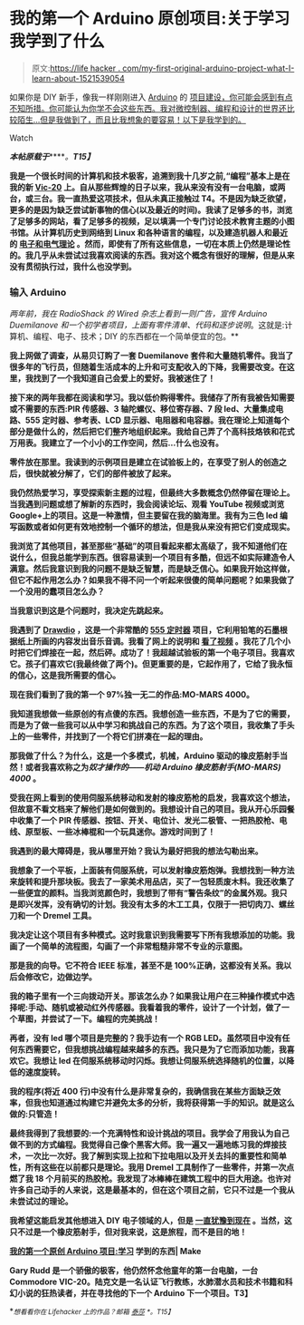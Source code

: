 # 我的第一个 Arduino 原创项目:关于学习我学到了什么

> 原文:[https://life hacker . com/my-first-original-arduino-project-what-I-learn-about-1521539054](https://lifehacker.com/my-first-original-arduino-project-what-i-learned-about-1521539054)

如果你是 DIY 新手，像我一样刚刚进入 [Arduino](http://makezine.com/category/electronics/arduino/) 的 [项目建设，你可能会感到有点不知所措。你可能认为你学不会这些东西。我对微控制器、编程和设计的世界还比较陌生...但是我做到了，而且比我想象的要容易！以下是我学到的。](https://lifehacker.com/how-to-get-started-with-diy-electronics-projects-5975190)

Watch

***本帖原载于***[](http://makezine.com/2014/02/10/my-first-original-arduino-project-what-i-learned-about-learning/)*****。**T15】***

**我是一个很长时间的计算机和技术极客，追溯到我十几岁之前,“编程”基本上是在我的新 [Vic-20](http://en.wikipedia.org/wiki/Commodore_VIC-20) 上。自从那些辉煌的日子以来，我从来没有没有一台电脑，或两台，或三台。我一直热爱这项技术，但从未真正接触过 T4。不是因为缺乏欲望，更多的是因为缺乏尝试新事物的信心(以及最近的时间)。我读了足够多的书，浏览了足够多的网站，看了足够多的视频，足以填满一个专门讨论技术教育主题的小图书馆。从计算机历史到网络到 Linux 和各种语言的编程，以及建造机器人和最近的 [电子和电气理论](http://www.makershed.com/Make_Electronics_Book_p/9780596153748-p.htm) 。然而，即使有了所有这些信息，一切在本质上仍然是理论性的。我几乎从未尝试过我喜欢阅读的东西。我对这个概念有很好的理解，但是从来没有贯彻执行过，我什么也没学到。**

### **输入 Arduino**

**两年前，我在 RadioShack 的 *Wired* 杂志上看到一则广告，宣传 Arduino Duemilanove 和一个初学者项目*，上面有零件清单、代码和逐步说明*。这就是:计算机、编程、电子、技术；DIY 的东西都在一个简单便宜的包。**

**我上网做了调查，从易贝订购了一套 Duemilanove 套件和大量随机零件。我当了很多年的飞行员，但随着生活成本的上升和可支配收入的下降，我需要改变。在这里，我找到了一个我知道自己会爱上的爱好。我被迷住了！**

**接下来的两年我都在阅读和学习。我以低价购得零件。我储存了所有我被告知需要或不需要的东西:PIR 传感器、3 轴陀螺仪、移位寄存器、7 段 led、大量集成电路、555 定时器、参考表、LCD 显示器、电阻器和电容器。我在理论上知道每个部分是做什么的，然后把它们整齐地组织起来。我给自己弄了个高科技烙铁和花式万用表。我建立了一个小小的工作空间，然后…什么也没有。**

**零件放在那里。我读到的示例项目是建立在试验板上的，在享受了别人的创造之后，很快就被分解了，它们的部件被放了起来。**

**我仍然热爱学习，享受探索新主题的过程，但最终大多数概念仍然停留在理论上。当我遇到问题或想了解新的东西时，我会阅读论坛、观看 YouTube 视频或浏览 Google+上的项目。这是一种激情，但主要留在我的脑海里。我有为三色 led 编写函数或者如何更有效地控制一个循环的想法，但是我从来没有把它们变成现实。**

**我浏览了其他项目，甚至那些“基础”的项目看起来都太高级了，我不知道他们在说什么，但我总能学到东西。很容易读到一个项目有多酷，但远不如实际建造令人满意。然后我意识到我的问题不是缺乏智慧，而是缺乏信心。如果我开始这样做，但它不起作用怎么办？如果我不得不问一个听起来很傻的简单问题呢？如果我做了一个没用的蠢项目怎么办？**

**当我意识到这是个问题时，我决定先跳起来。**

**我遇到了 [Drawdio](http://makezine.com/projects/drawdio-musical-pencil/) ，这是一个非常酷的 [555 定时器](http://makezine.com/tag/555-week/) 项目，它利用铅笔的石墨根据纸上所画的内容发出音乐音调。我看了网上的说明和 [看了视频](http://www.youtube.com/watch?v=P4-Wl0W1004) 。我花了几个小时把它们焊接在一起，然后砰。成功了！我超越试验板的第一个电子项目。我喜欢它。孩子们喜欢它(我最终做了两个)。但更重要的是，它起作用了，它给了我永恒的信心，这是我所需要的信心。**

**现在我们看到了我的第一个 97%独一无二的作品:**MO-MARS 4000**。**

**我知道我想做一些原创的有点傻的东西。我想创造一些东西，不是为了它的需要，而是为了做一些我可以从中学习和挑战自己的东西。为了这个项目，我收集了手头上的一些零件，并找到了一个将它们拼凑在一起的理由。**

**那我做了什么？为什么，这是一个多模式，机械，Arduino 驱动的橡皮筋射手当然！或者我喜欢称之为*奴才操作的——机动 Arduino 橡皮筋射手(MO-MARS) 4000* 。**

**受我在网上看到的使用伺服系统移动和发射的橡皮筋枪的启发，我喜欢这个想法，但故意不看文档来了解他们是如何做到的。我想设计自己的项目。我从开心乐园餐中收集了一个 PIR 传感器、按钮、开关、电位计、发光二极管、一把热胶枪、电线、原型板、一些冰棒棍和一个玩具迷你。游戏时间到了！**

**我遇到的最大障碍是，我从哪里开始？我认为最好把我的想法勾勒出来。**

**我想象了一个平板，上面装有伺服系统，可以发射橡皮筋炮弹。我想找到一种方法来旋转和提升那块板。我去了一家美术用品店，买了一包轻质废木料。我还收集了一些便宜的颜料。当我浏览颜色时，我想到了带有“警告条纹”的金属外观。我只是即兴发挥，没有确切的计划。我没有太多的木工工具，仅限于一把切肉刀、螺丝刀和一个 Dremel 工具。**

**我决定让这个项目有多种模式。这时我意识到我需要写下所有我想添加的功能。我画了一个简单的流程图，勾画了一个非常粗糙非常不专业的示意图。**

**那是我的向导。它不符合 IEEE 标准，甚至不是 100%正确，这都没有关系。我以后会修改它，边做边学。**

**我的箱子里有一个三向拨动开关。那该怎么办？如果我让用户在三种操作模式中选择呢:手动、随机或被动红外传感器。我看着我的零件，设计了一个计划，做了一个草图，并尝试了一下。编程的完美挑战！**

**再者，没有 led 哪个项目是完整的？我手边有一个 RGB LED。虽然项目中没有任何东西需要它，但我想挑战编程越来越多的东西。我只是为了它而添加功能，我喜欢它。我想让 led 在伺服系统移动时闪烁。我想让伺服系统选择随机的位置，以降低的速度旋转。**

**我的程序(将近 400 行)中没有什么是非常复杂的，我确信我在某些方面缺乏效率，但我也知道通过构建它并避免太多的分析，我将获得第一手的知识。就是这么做的:只管造！**

**最终我得到了我想要的:一个充满特性和设计挑战的项目。我学会了用我认为自己做不到的方式编程。我觉得自己像个黑客大师。我一遍又一遍地练习我的焊接技术，一次比一次好。我了解到实现上拉和下拉电阻以及开关去抖的重要性和简单性，所有这些在以前都只是理论。我用 Dremel 工具制作了一些零件，并第一次点燃了我 18 个月前买的热胶枪。我发现了冰棒棒在建筑工程中的巨大用途。也许对许多自己动手的人来说，这是最基本的，但在这个项目之前，它只不过是一个我从未尝试过的理论。**

**我希望这能启发其他想进入 DIY 电子领域的人，但是 [一直犹豫到现在](https://lifehacker.com/how-i-tackled-three-skills-i-never-thought-id-learn-1513489403) 。当然，这只不过是一个橡皮筋射手，但对我来说，这是旅程，而不是目的地！**

**[我的第一个原创 Arduino 项目:学习](http://makezine.com/2014/02/10/my-first-original-arduino-project-what-i-learned-about-learning/) 学到的东西| Make**

**Gary Rudd 是一个骄傲的极客，他仍然怀念他童年的第一台电脑，一台 Commodore VIC-20。陆克文是一名认证飞行教练，水肺潜水员和技术书籍和科幻小说的狂热读者，并在寻找他的下一个 Arduino 下一个项目。T3】**

**<small>*想看看你在 Lifehacker 上的作品？邮箱*</small> [<small>*泰莎*</small>](https://mail.google.com/mail/?view=cm&fs=1&tf=1&to=tessa@lifehacker.com) <small>*。*T15】</small>**